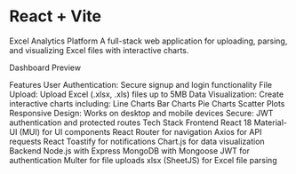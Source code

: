 # React + Vite
Excel Analytics Platform
A full-stack web application for uploading, parsing, and visualizing Excel files with interactive charts.

Dashboard Preview

Features
User Authentication: Secure signup and login functionality
File Upload: Upload Excel (.xlsx, .xls) files up to 5MB
Data Visualization: Create interactive charts including:
Line Charts
Bar Charts
Pie Charts
Scatter Plots
Responsive Design: Works on desktop and mobile devices
Secure: JWT authentication and protected routes
Tech Stack
Frontend
React 18
Material-UI (MUI) for UI components
React Router for navigation
Axios for API requests
React Toastify for notifications
Chart.js for data visualization
Backend
Node.js with Express
MongoDB with Mongoose
JWT for authentication
Multer for file uploads
xlsx (SheetJS) for Excel file parsing